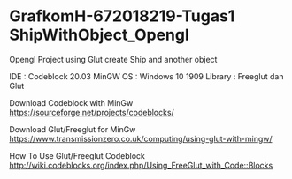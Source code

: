 # GrafkomH-672018219-Tugas1 ShipWithObject_Opengl
Opengl Project using Glut create Ship and another object


IDE 	:	Codeblock 20.03 MinGW
OS	:	Windows 10 1909	
Library	:	Freeglut dan Glut

Download Codeblock with MinGw
https://sourceforge.net/projects/codeblocks/

Download Glut/Freeglut for MinGw
https://www.transmissionzero.co.uk/computing/using-glut-with-mingw/

How To Use Glut/Freeglut Codeblock
http://wiki.codeblocks.org/index.php/Using_FreeGlut_with_Code::Blocks
